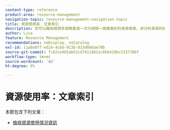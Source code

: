 ```yaml
---
content-type: reference
product-area: resource-management
navigation-topic: resource-management-navigation-topic
title: 資源使用率：文章索引
description: 您可以藉由檢閱多個專案或一次只檢閱一個專案的利用率報表，來分析資源的使用率。
author: Lisa
feature: Resource Management
recommendations: noDisplay, noCatalog
exl-id: 11a8e8ff-ed24-4cbb-913b-833d08dae70b
source-git-commit: fc82ce4b5abb2cd7411d62ac8bb428bc5337386f
workflow-type: tm+mt
source-wordcount: '42'
ht-degree: 9%

---
```


# 資源使用率：文章索引

<!--Audited: 6/2025-->

本節包含下列文章：

* [檢視資源使用情況資訊](../../resource-mgmt/resource-utilization/view-utilization-information.md)
